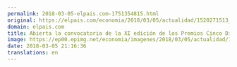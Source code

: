 ```yaml
---
permalink: 2018-03-05-elpais.com-1751354815.html
original: https://elpais.com/economia/2018/03/05/actualidad/1520271513_785485.html#?ref=rss&format=simple&link=link
domain: elpais.com
title: Abierta la convocatoria de la XI edición de los Premios Cinco Días
image: https://ep00.epimg.net/economia/imagenes/2018/03/05/actualidad/1520271513_785485_1520272509_rrss_normal.jpg
date: 2018-03-05 21:16:36
translations: en
---
```


